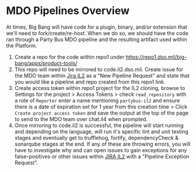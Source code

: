 # MDO Pipelines Overview

At times, Big Bang will have code for a plugin, binary, and/or extension that we'll need to fork/create/re-host. When we do so, we should have the code ran through a Party Bus MDO pipeline and the resulting artifact used within the Platform.

1. Create a repo for the code within repo1 under https://repo1.dso.mil/big-bang/apps/product-tools/
2. This repo will need to be mirrored to code.il2.dso.mil. Create issue for the MDO team within [Jira IL2](https://jira.il2.dso.mil/servicedesk/customer/portal/73) as a "New Pipeline Request" and state that you would like a pipeline and repo created from this repo1 link.
3. Create access token within repo1 project for the IL2 cloning, browse to Settings for the project > Access Tokens > check `read_repository` with a role of `Reporter` enter a name mentioning `partybus-il2` and ensure there is a date of expiration set for 1 year from this creation time > Click `Create project access token` and save the output at the top of the page to send to the MDO team over chat.il4 when prompted.
4. Once mirroring to code.il2 is successful, the pipeline will start running and depending on the language, will run it's specific lint and unit testing stages and eventually get to trufflehog, fortify, dependencyCheck & sonarqube stages at the end. If any of these are throwing errors, you will have to investigate why and can open issues to gain exceptions for any false-positives or other issues within [JIRA IL2](https://jira.il2.dso.mil/servicedesk/customer/portal/73) with a "Pipeline Exception Request".
